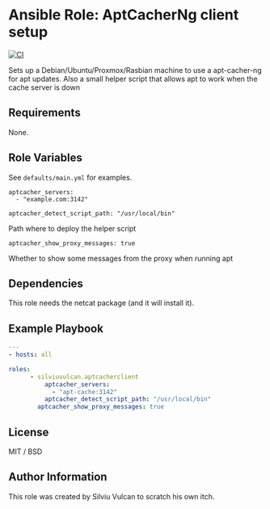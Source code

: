 # Ansible Role: AptCacherNg client setup

[![CI](https://github.com/silviuvulcan/ansible-role-aptcacherclient/workflows/CI/badge.svg?event=push)](https://github.com/silviuvulcan/ansible-role-aptcacherclient/actions?query=workflow%3ACI)

Sets up a Debian/Ubuntu/Proxmox/Rasbian machine to use a apt-cacher-ng for apt updates. Also a small helper script that allows apt to work when the cache server is down

## Requirements

None.

## Role Variables

See `defaults/main.yml` for examples.

    aptcacher_servers:
      - "example.com:3142"

    aptcacher_detect_script_path: "/usr/local/bin"

Path where to deploy the helper script

    aptcacher_show_proxy_messages: true

Whether to show some messages from the proxy when running apt

## Dependencies

This role needs the netcat package (and it will install it).

## Example Playbook

```yaml
---
- hosts: all

roles:
      - silviuvulcan.aptcacherclient
          aptcacher_servers:
            - "apt-cache:3142"
          aptcacher_detect_script_path: "/usr/local/bin"
        aptcacher_show_proxy_messages: true
```

## License

MIT / BSD


## Author Information

This role was created by Silviu Vulcan to scratch his own itch.
